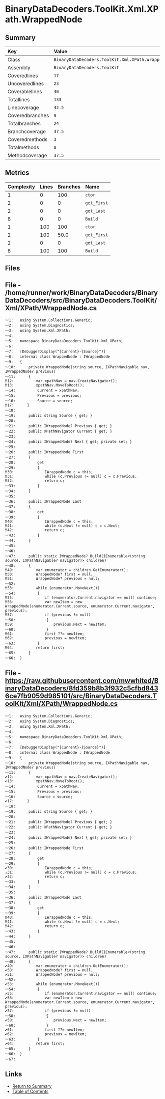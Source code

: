 ﻿# BinaryDataDecoders.ToolKit.Xml.XPath.WrappedNode

## Summary

| Key             | Value                                              |
| :-------------- | :------------------------------------------------- |
| Class           | `BinaryDataDecoders.ToolKit.Xml.XPath.WrappedNode` |
| Assembly        | `BinaryDataDecoders.ToolKit`                       |
| Coveredlines    | `17`                                               |
| Uncoveredlines  | `23`                                               |
| Coverablelines  | `40`                                               |
| Totallines      | `133`                                              |
| Linecoverage    | `42.5`                                             |
| Coveredbranches | `9`                                                |
| Totalbranches   | `24`                                               |
| Branchcoverage  | `37.5`                                             |
| Coveredmethods  | `3`                                                |
| Totalmethods    | `8`                                                |
| Methodcoverage  | `37.5`                                             |

## Metrics

| Complexity | Lines | Branches | Name        |
| :--------- | :---- | :------- | :---------- |
| 1          | 0     | 100      | `ctor`      |
| 2          | 0     | 0        | `get_First` |
| 2          | 0     | 0        | `get_Last`  |
| 8          | 0     | 0        | `Build`     |
| 1          | 100   | 100      | `ctor`      |
| 2          | 100   | 50.0     | `get_First` |
| 2          | 0     | 0        | `get_Last`  |
| 8          | 100   | 100      | `Build`     |

## Files

## File - /home/runner/work/BinaryDataDecoders/BinaryDataDecoders/src/BinaryDataDecoders.ToolKit/Xml/XPath/WrappedNode.cs

```CSharp
〰1:   using System.Collections.Generic;
〰2:   using System.Diagnostics;
〰3:   using System.Xml.XPath;
〰4:   
〰5:   namespace BinaryDataDecoders.ToolKit.Xml.XPath;
〰6:   
〰7:   [DebuggerDisplay("{Current}-{Source}")]
〰8:   internal class WrappedNode : IWrappedNode
〰9:   {
〰10:      private WrappedNode(string source, IXPathNavigable nav, IWrappedNode? previous)
〰11:      {
‼12:          var xpathNav = nav.CreateNavigator();
‼13:          xpathNav.MoveToRoot();
〰14:          Current = xpathNav;
〰15:          Previous = previous;
〰16:          Source = source;
‼17:      }
〰18:  
〰19:      public string Source { get; }
〰20:  
〰21:      public IWrappedNode? Previous { get; }
〰22:      public XPathNavigator Current { get; }
〰23:  
〰24:      public IWrappedNode? Next { get; private set; }
〰25:  
〰26:      public IWrappedNode First
〰27:      {
〰28:          get
〰29:          {
‼30:              IWrappedNode c = this;
‼31:              while (c.Previous != null) c = c.Previous;
‼32:              return c;
〰33:          }
〰34:      }
〰35:  
〰36:      public IWrappedNode Last
〰37:      {
〰38:          get
〰39:          {
‼40:              IWrappedNode c = this;
‼41:              while (c.Next != null) c = c.Next;
‼42:              return c;
〰43:          }
〰44:      }
〰45:  
〰46:  
〰47:      public static IWrappedNode? Build(IEnumerable<(string source, IXPathNavigable? navigator)> children)
〰48:      {
‼49:          var enumerator = children.GetEnumerator();
‼50:          WrappedNode? first = null;
‼51:          WrappedNode? previous = null;
〰52:  
‼53:          while (enumerator.MoveNext())
〰54:          {
‼55:              if (enumerator.Current.navigator == null) continue;
‼56:              var newItem = new WrappedNode(enumerator.Current.source, enumerator.Current.navigator, previous);
‼57:              if (previous != null)
〰58:              {
‼59:                  previous.Next = newItem;
〰60:              }
‼61:              first ??= newItem;
‼62:              previous = newItem;
〰63:          }
‼64:          return first;
〰65:      }
〰66:  }
```

## File - https://raw.githubusercontent.com/mwwhited/BinaryDataDecoders/8fd359b8b3f932c5cfbd8436ce7fb9059d985101/src/BinaryDataDecoders.ToolKit/Xml/XPath/WrappedNode.cs

```CSharp
〰1:   using System.Collections.Generic;
〰2:   using System.Diagnostics;
〰3:   using System.Xml.XPath;
〰4:   
〰5:   namespace BinaryDataDecoders.ToolKit.Xml.XPath;
〰6:   
〰7:   [DebuggerDisplay("{Current}-{Source}")]
〰8:   internal class WrappedNode : IWrappedNode
〰9:   {
〰10:      private WrappedNode(string source, IXPathNavigable nav, IWrappedNode? previous)
〰11:      {
✔12:          var xpathNav = nav.CreateNavigator();
✔13:          xpathNav.MoveToRoot();
〰14:          Current = xpathNav;
〰15:          Previous = previous;
〰16:          Source = source;
✔17:      }
〰18:  
〰19:      public string Source { get; }
〰20:  
〰21:      public IWrappedNode? Previous { get; }
〰22:      public XPathNavigator Current { get; }
〰23:  
〰24:      public IWrappedNode? Next { get; private set; }
〰25:  
〰26:      public IWrappedNode First
〰27:      {
〰28:          get
〰29:          {
✔30:              IWrappedNode c = this;
⚠31:              while (c.Previous != null) c = c.Previous;
✔32:              return c;
〰33:          }
〰34:      }
〰35:  
〰36:      public IWrappedNode Last
〰37:      {
〰38:          get
〰39:          {
‼40:              IWrappedNode c = this;
‼41:              while (c.Next != null) c = c.Next;
‼42:              return c;
〰43:          }
〰44:      }
〰45:  
〰46:  
〰47:      public static IWrappedNode? Build(IEnumerable<(string source, IXPathNavigable? navigator)> children)
〰48:      {
✔49:          var enumerator = children.GetEnumerator();
✔50:          WrappedNode? first = null;
✔51:          WrappedNode? previous = null;
〰52:  
✔53:          while (enumerator.MoveNext())
〰54:          {
✔55:              if (enumerator.Current.navigator == null) continue;
✔56:              var newItem = new WrappedNode(enumerator.Current.source, enumerator.Current.navigator, previous);
✔57:              if (previous != null)
〰58:              {
✔59:                  previous.Next = newItem;
〰60:              }
✔61:              first ??= newItem;
✔62:              previous = newItem;
〰63:          }
✔64:          return first;
〰65:      }
〰66:  }
〰67:  
```

## Links

* [Return to Summary](Summary.md)
* [Table of Contents](../TOC.md)

